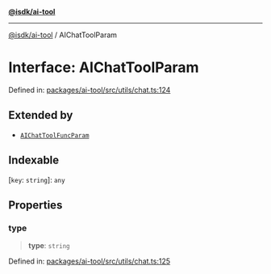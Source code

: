 [**@isdk/ai-tool**](../README.md)

***

[@isdk/ai-tool](../globals.md) / AIChatToolParam

# Interface: AIChatToolParam

Defined in: [packages/ai-tool/src/utils/chat.ts:124](https://github.com/isdk/ai-tool.js/blob/83a1524a1644365964efc043a7a7991d8fd46b49/src/utils/chat.ts#L124)

## Extended by

- [`AIChatToolFuncParam`](AIChatToolFuncParam.md)

## Indexable

\[`key`: `string`\]: `any`

## Properties

### type

> **type**: `string`

Defined in: [packages/ai-tool/src/utils/chat.ts:125](https://github.com/isdk/ai-tool.js/blob/83a1524a1644365964efc043a7a7991d8fd46b49/src/utils/chat.ts#L125)
